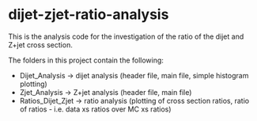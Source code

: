 # dijet-zjet-ratio-analysis
This is the analysis code for the investigation of the ratio of the dijet and Z+jet cross section.

The folders in this project contain the following:
- Dijet_Analysis &rarr; dijet analysis (header file, main file, simple histogram plotting)
- Zjet_Analysis &rarr; Z+jet analysis (header file, main file)
- Ratios_Dijet_Zjet &rarr; ratio analysis (plotting of cross section ratios, ratio of ratios - i.e. data xs ratios over MC xs ratios)

